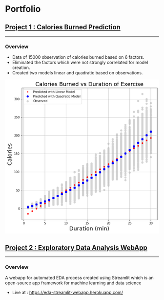 # Portfolio
 
## [Project 1 : Calories Burned Prediction](https://github.com/Shreeyash836Jejurkar/Data-Science/tree/main/Calories%20Burned%20Prediction)
---
### Overview

* Data of 15000 observation of calories burned based on 6 factors.
* Eliminated the factors which were not strongly correlated for model creation. 
* Created two models linear and quadratic based on observations.<br>

![](/Calories%20Burned%20Prediction/images/pred.png)



## [Project 2 : Exploratory Data Analysis WebApp](https://github.com/Shreeyash836Jejurkar/Data-Science/tree/main/Calories%20Burned%20Prediction)
---
### Overview

A webapp for automated EDA process created using Streamlit which is an open-source app framework for machine learning and data science
* Live at : https://eda-streamlit-webapp.herokuapp.com/
